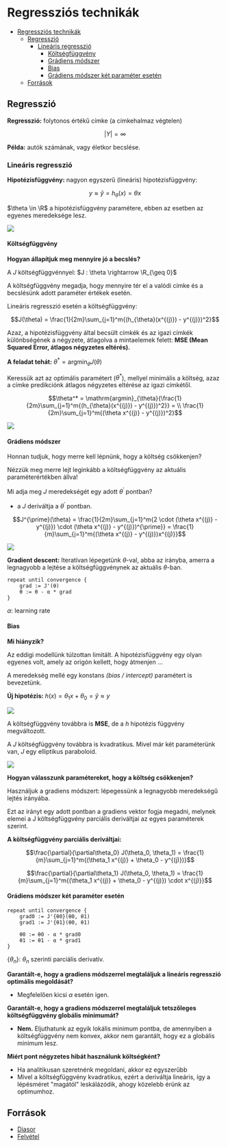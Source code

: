 # Regressziós technikák

<!--toc:start-->
- [Regressziós technikák](#regressziós-technikák)
  - [Regresszió](#regresszió)
    - [Lineáris regresszió](#lineáris-regresszió)
      - [Költségfüggvény](#költségfüggvény)
      - [Grádiens módszer](#grádiens-módszer)
      - [Bias](#bias)
      - [Grádiens módszer két paraméter esetén](#grádiens-módszer-két-paraméter-esetén)
  - [Források](#források)
<!--toc:end-->

## Regresszió
**Regresszió:** folytonos értékű címke (a címkehalmaz végtelen)

$$\vert Y \vert = \infty$$

**Példa:** autók számának, vagy életkor becslése.

### Lineáris regresszió
**Hipotézisfüggvény:** nagyon egyszerű (lineáris) hipotézisfüggvény:

$$y \approx \hat y = h_{\theta}(x) = \theta x$$

$\theta \in \R$ a hipotézisfüggvény paramétere, ebben az esetben az egyenes meredeksége lesz.

![](https://imgur.com/3251SJD.png)

#### Költségfüggvény
**Hogyan állapítjuk meg mennyire jó a becslés?**

A $J$ költségfüggvénnyel: $J : \theta \rightarrow \R_{\geq 0}$

A költségfüggvény megadja, hogy mennyire tér el a valódi címke és a
becslésünk adott paraméter értékek esetén.

Lineáris regresszió esetén a költségfüggvény:

$$J(\theta) = \frac{1}{2m}\sum_{j=1}^m{(h_{\theta}(x^{(j)}) - y^{(j)})^2}$$

Azaz, a hipotézisfüggvény által becsült címkék és az igazi címkék
különbségének a négyzete, átlagolva a mintaelemek felett:
**MSE (Mean Squared Error, átlagos négyzetes eltérés).**

**A feladat tehát:** $\theta^* = \mathrm{argmin}_{\theta}{J(\theta)}$

Keressük azt az optimális paramétert ($\theta^*$), mellyel minimális a költség,
azaz a címke predikciónk átlagos négyzetes eltérése az igazi címkétől.

$$\theta^* = \mathrm{argmin}_{\theta}{\frac{1}{2m}\sum_{j=1}^m{(h_{\theta}(x^{(j)}) - y^{(j)})^2}} = \\ \frac{1}{2m}\sum_{j=1}^m{(\theta x^{(j)} - y^{(j)})^2}$$

![](https://imgur.com/qFHnrpO.png)

#### Grádiens módszer
Honnan tudjuk, hogy merre kell lépnünk, hogy a költség csökkenjen?

Nézzük meg merre lejt leginkább a költségfüggvény az aktuális paraméterértékben állva!

Mi adja meg $J$ meredekségét egy adott $\theta^{\prime}$ pontban?
- a $J$ deriváltja a $\theta^{\prime}$ pontban.

$$J^{\prime}(\theta) = \frac{1}{2m}\sum_{j=1}^m{2 \cdot (\theta x^{(j)} - y^{(j)}) \cdot (\theta x^{(j)} - y^{(j)})^{\prime}} = \frac{1}{m}\sum_{j=1}^m{(\theta x^{(j)} - y^{(j)})x^{(j)}}$$

![](https://imgur.com/92Utvd6.png)

**Gradient descent:** Iteratívan lépegetünk $\theta$-val, abba az irányba, amerra
a legnagyobb a lejtése a költségfüggvénynek az aktuális $\theta$-ban.

```
repeat until convergence {
	grad := J'(θ)
	θ := θ - α * grad
}
```

$\alpha$: learning rate

#### Bias
**Mi hiányzik?**

Az eddigi modellünk túlzottan limitált. A hipotézisfüggvény egy olyan
egyenes volt, amely az origón kellett, hogy átmenjen $\dots$

A meredekség mellé egy konstans _(bias / intercept)_ paramétert is
bevezetünk.

**Új hipotézis:** $h(x) = \theta_1 x + \theta_0 = \hat y \approx y$

![](https://imgur.com/xvNKDPF.png)

A költségfüggvény továbbra is **MSE**, de a $h$ hipotézis függvény megváltozott.

A $J$ költségfüggvény továbbra is kvadratikus.
Mivel már két paraméterünk van, $J$ egy elliptikus paraboloid.

![](https://imgur.com/xDEcSK8.png)

**Hogyan válasszunk paramétereket, hogy a költség csökkenjen?**

Használjuk a gradiens módszert: lépegessünk a legnagyobb
meredekségű lejtés irányába.

Ezt az irányt egy adott pontban a gradiens vektor fogja megadni,
melynek elemei a J költségfüggvény parciális deriváltjai az egyes
paraméterek szerint.

**A költségfüggvény parciális deriváltjai:**

$$\frac{\partial}{\partial\theta_0} J(\theta_0, \theta_1) = \frac{1}{m}\sum_{j=1}^m{(\theta_1 x^{(j)} + \theta_0 - y^{(j)})}$$

$$\frac{\partial}{\partial\theta_1} J(\theta_0, \theta_1) = \frac{1}{m}\sum_{j=1}^m{(\theta_1 x^{(j)} + \theta_0 - y^{(j)}) \cdot x^{(j)}}$$

#### Grádiens módszer két paraméter esetén

```
repeat until convergence {
	grad0 := J'{θ0}(θ0, θ1)
	grad1 := J'{θ1}(θ0, θ1)
	
	θ0 := θ0 - α * grad0
	θ1 := θ1 - α * grad1	
}
```

{$\theta_n$}: $\theta_n$ szerinti parciális derivatív.


**Garantált-e, hogy a gradiens módszerrel megtaláljuk a lineáris regresszió optimális megoldását?**
- Megfelelően kicsi $\alpha$ esetén igen.

**Garantált-e, hogy a gradiens módszerrel megtaláljuk tetszőleges költségfüggvény globális minimumát?**
- **Nem.** Eljuthatunk az egyik lokális minimum pontba, de amennyiben a
költségfüggvény nem konvex, akkor nem garantált, hogy ez a globális
minimum lesz.

**Miért pont négyzetes hibát használunk költségként?**
- Ha analitikusan szeretnénk megoldani, akkor ez egyszerűbb
- Mivel a költségfüggvény kvadratikus, ezért a deriváltja lineáris, így a lépésméret "magától" leskálázódik, ahogy közelebb érünk az optimumhoz.

## Források
- [Diasor](https://drive.google.com/file/d/1NaaLk4C8kx1zUG2zA-9nUD-08abc7IzT/view)
- [Felvétel](https://nipgnas1.inf.elte.hu/~vavsaai@nipg.lab/annbsc23_p1_ea/annbsc23_p1_ea2.mp4)
 